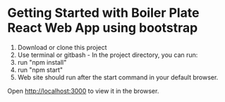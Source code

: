 # Getting Started with Boiler Plate React Web App using bootstrap

1. Download or clone this project
2. Use terminal or gitbash - In the project directory, you can run:
3. run "npm install"
4. run "npm start"
5. Web site should run after the start command in your default browser.

Open [http://localhost:3000](http://localhost:3000) to view it in the browser.
